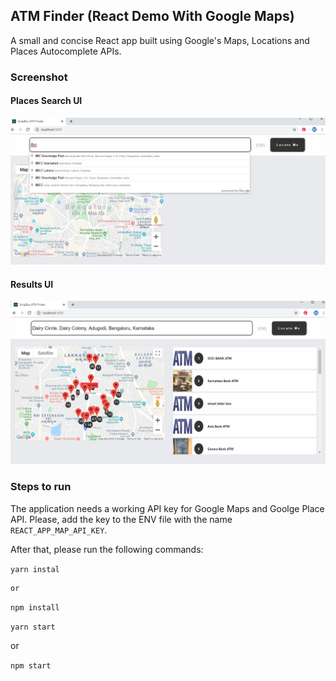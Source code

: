 ## ATM Finder (React Demo With Google Maps)

A small and concise React app built using Google's Maps, Locations and Places Autocomplete APIs.

### Screenshot

#### Places Search UI
<p align="center">
 <img src="placesSearch.png" alt="screenshot 1"/>
</p>

#### Results UI
<p align="center">
  <img src="resultswithmap.png" alt="screenshot 2"/>               
</p>

### Steps to run

The application needs a working API key for Google Maps and Goolge Place API.
Please, add the key to the ENV file with the name `REACT_APP_MAP_API_KEY`.

After that,
please run the following commands:

`yarn instal`

    or

`npm install`

`yarn start`

or

`npm start`
